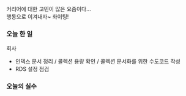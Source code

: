 커리어에 대한 고민이 많은 요즘이다...   
행동으로 이겨내자~ 화이팅!

### 오늘 한 일
회사
- 인덱스 문서 정리 / 콜렉션 용량 확인 / 콜렉션 문서화를 위한 수도코드 작성
- RDS 설정 점검

### 오늘의 실수

